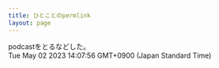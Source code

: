 ```yaml
---
title: ひとことのpermlink
layout: page
---
```

<div class="box" dt="1683004076206">
  podcastをとるなどした。
  <div class="content is-small">Tue May 02 2023 14:07:56 GMT+0900 (Japan Standard Time)</div>
</div>